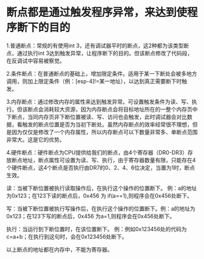 # 断点都是通过触发程序异常，来达到使程序断下的目的

1.普通断点：常规的有使用int 3，还有调试器平时的断点，这2种都为该类型断点，通过执行int 3达到触发异常，让程序断下的目的。但该断点修改了代码段，在反调试中容易被察觉。

2.条件断点：在普通断点的基础上，增加限定条件。适用于某一下断处会被多地方调用，则加上限定条件（例：[esp-4]!=某一地址），以达到真正需要断下时触发。

3.内存断点：通过修改内存的属性来达到触发异常。可设置触发条件为读、写、执行。但该断点会消耗较大资源，因为内存断点会将目标地址所在的一整个内存页中下断点，当同内存页非下断位置被读、写、访问也会触发，此时调试器会对比数据，看触发的断点位置是否为当初下断处。虽然内存断点的效率经常很不理想，但是因为仅仅是修改了一个内存属性，所以内存断点可以下数量非常多、单断点范围非常大。这是它的优势。

4.硬件断点：硬件断点为CPU提供给我们的断点，由4个寄存器（DR0-DR3）存放断点地址，断点属性可设置为读、写、执行，由于寄存器数量有限，只能存在4个硬件断点，这4个断点是否执行由DR7的0、2、4、6位决定，当置为1时，断点生效。

读：当被下断位置被执行读取操作后，在执行这个操作的位置断下。 例：a的地址为0x123；在123下读的断点后，0x456 为 if(a==1),则程序会在0x456处断下。

写：当被下断位置被执行写操作后，在执行这个操作的位置断下。例：a的地址为0x123；在123下写的断点后，0x456 为a=1,则程序会在0x456处断下。

执行：当运行到下断位置时，在该位置断下。 例：例如0x123456处的代码为c=a+b；在执行到这句时，会在0x123456处断下。

以上断点的地址都在内存中，不能为寄存器。
